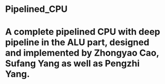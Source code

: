 # Pipelined_CPU

# A complete pipelined CPU with deep pipeline in the ALU part, designed and implemented by Zhongyao Cao, Sufang Yang as well as Pengzhi Yang.

